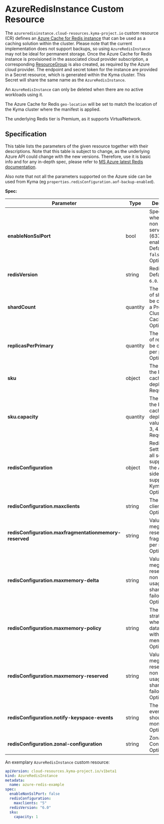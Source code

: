 # AzureRedisInstance Custom Resource

The `azureredisinstance.cloud-resources.kyma-project.io` custom resource (CR) defines an
[Azure Cache for Redis instance](https://azure.microsoft.com/en-us/products/cache) that can be used as a caching solution within the cluster. 
Please note that the current implementation does not support backups, so using `AzureRedisInstance` may not be ideal 
for permanent storage. Once the Azure Cache for Redis instance is provisioned in the associated cloud provider subscription, a corresponding 
[ResourceGroup](https://learn.microsoft.com/en-us/azure/azure-resource-manager/management/manage-resource-groups-portal#what-is-a-resource-group)
is also created, as required by the Azure cloud provider. The endpoint and secret token for the instance are provided
in a Secret resource, which is generated within the Kyma cluster. This Secret will share the same name as the `AzureRedisInstance`.

An `AzureRedisInstance` can only be deleted when there are no active workloads using it.

The Azure Cache for Redis `geo-location` will be set to match the location of the Kyma cluster where the manifest is applied.

The underlying Redis tier is Premium, as it supports VirtualNetwork.

## Specification <!-- {docsify-ignore} -->
This table lists the parameters of the given resource together with their descriptions. Note that this table is subject
to change, as the underlying Azure API could change with the new versions. Therefore, use it is basic info and for any
in-depth spec, please refer to [MS Azure latest Redis documentation](https://learn.microsoft.com/en-us/rest/api/redis/redis/create). 

Also note that not all the parameters supported on the Azure side can be used from Kyma 
(eg `properties.redisConfiguration.aof-backup-enabled`).

**Spec:**

| Parameter                                              | Type     | Description                                                                                       |
|--------------------------------------------------------|----------|---------------------------------------------------------------------------------------------------|
| **enableNonSslPort**                                   | bool     | Specifies whether the non-ssl Redis server port (6379) is enabled. Defaults to `false`. Optional. |
| **redisVersion**                                       | string   | Redis version. Defaults to `6.0`. Optional.                                                       |
| **shardCount**                                         | quantity | The number of shards to be created on a Premium Cluster Cache. Optional.                          |
| **replicasPerPrimary**                                 | quantity | The number of replicas to be created per primary. Optional.                                       |                              
| **sku**                                                | object   | The SKU of the Redis cache to deploy. Required.                                                   |
| **sku.capacity**                                       | quantity | The size of the Redis cache to deploy. Valid values: 1, 2, 3, 4. Required.                        |
| **redisConfiguration**                                 | object   | Redis Settings. Not all settings supported on the Azure side are supported in Kyma. Optional.     |
| **redisConfiguration.maxclients**                      | string   | The max clients config. Optional.                                                                 |
| **redisConfiguration.maxfragmentationmemory-reserved** | string   | Value in megabytes reserved for fragmentation per shard. Optional.                                |
| **redisConfiguration.maxmemory-delta**                 | string   | Value in megabytes reserved for non-cache usage per shard e.g. failover. Optional.                |
| **redisConfiguration.maxmemory-policy**                | string   | The eviction strategy used when your data won't fit within its memory limit. Optional.            |
| **redisConfiguration.maxmemory-reserved**              | string   | Value in megabytes reserved for non-cache usage per shard e.g. failover. Optional.                |
| **redisConfiguration.notify-keyspace-events**          | string   | The keyspace events which should be monitored. Optional.                                          |
| **redisConfiguration.zonal-configuration**             | string   | Zonal Configuration. Optional.                                                                    |

An exemplary `AzureRedisInstance` custom resource:

```yaml
apiVersion: cloud-resources.kyma-project.io/v1beta1
kind: AzureRedisInstance
metadata:
  name: azure-redis-example
spec:
  enableNonSslPort: false
  redisConfiguration:
    maxclients: "5"
  redisVersion: "6.0"
  sku:
    capacity: 1
```



